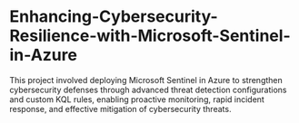 # Enhancing-Cybersecurity-Resilience-with-Microsoft-Sentinel-in-Azure
This project involved deploying Microsoft Sentinel in Azure to strengthen cybersecurity defenses through advanced threat detection configurations and custom KQL rules, enabling proactive monitoring, rapid incident response, and effective mitigation of cybersecurity threats.

